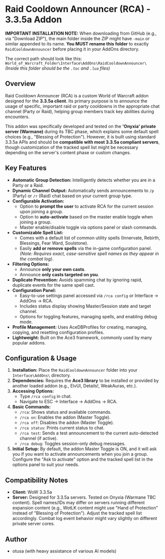 # Raid Cooldown Announcer (RCA) - 3.3.5a Addon

**IMPORTANT INSTALLATION NOTE:** When downloading from GitHub (e.g., via "Download ZIP"), the main folder inside the ZIP might have `-main` or similar appended to its name. **You MUST rename this folder** to exactly `RaidCooldownAnnouncer` before placing it in your AddOns directory.

The correct path should look like this:
`World_of_Warcraft_Folder\Interface\AddOns\RaidCooldownAnnouncer\`
*(Inside this folder should be the `.toc` and `.lua` files)*

## Overview

Raid Cooldown Announcer (RCA) is a custom World of Warcraft addon designed for the **3.3.5a client**. Its primary purpose is to announce the usage of specific, important raid or party cooldowns in the appropriate chat channel (Party or Raid), helping group members track key abilities during encounters.

This addon was specifically developed and tested on the **'Onyxia' private server (Warmane)** during its TBC phase, which explains some default spell choices (e.g., "Blessing of Protection"). However, it is built using standard 3.3.5a APIs and should be **compatible with most 3.3.5a compliant servers**, though customization of the tracked spell list might be necessary depending on the server's content phase or custom changes.

## Key Features

*   **Automatic Group Detection:** Intelligently detects whether you are in a Party or a Raid.
*   **Dynamic Channel Output:** Automatically sends announcements to `/p` (Party) or `/r` (Raid) chat based on your current group type.
*   **Configurable Activation:**
    *   Option to **prompt the user** to activate RCA for the current session upon joining a group.
    *   Option to **auto-activate** based on the master enable toggle when joining a group.
    *   Master enable/disable toggle via options panel or slash commands.
*   **Customizable Spell List:**
    *   Comes with a default list of common utility spells (Innervate, Rebirth, Blessings, Fear Ward, Soulstone).
    *   Easily **add or remove spells** via the in-game configuration panel. *(Note: Requires exact, case-sensitive spell names as they appear in the combat log)*.
*   **Filtering Options:**
    *   Announce **only your own casts**.
    *   Announce **only casts targeted on you**.
*   **Duplicate Prevention:** Avoids spamming chat by ignoring rapid, duplicate events for the same spell cast.
*   **Configuration Panel:**
    *   Easy-to-use settings panel accessed via `/rca config` or Interface -> AddOns -> RCA.
    *   Includes status display showing Master/Session state and target channel.
    *   Options for toggling features, managing spells, and enabling debug mode.
*   **Profile Management:** Uses AceDBProfiles for creating, managing, copying, and resetting configuration profiles.
*   **Lightweight:** Built on the Ace3 framework, commonly used by many popular addons.

## Configuration & Usage

1.  **Installation:** Place the `RaidCooldownAnnouncer` folder into your `Interface\AddOns\` directory.
2.  **Dependencies:** Requires the **Ace3 library** to be installed or provided by another loaded addon (e.g., ElvUI, Details!, WeakAuras, etc.).
3.  **Accessing Options:**
    *   Type `/rca config` in chat.
    *   Navigate to ESC -> Interface -> AddOns -> RCA.
4.  **Basic Commands:**
    *   `/rca`: Shows status and available commands.
    *   `/rca on`: Enables the addon (Master Toggle).
    *   `/rca off`: Disables the addon (Master Toggle).
    *   `/rca status`: Prints current status to chat.
    *   `/rca test`: Sends a test announcement to the current auto-detected channel (if active).
    *   `/rca debug`: Toggles session-only debug messages.
5.  **Initial Setup:** By default, the addon Master Toggle is ON, and it will ask you if you want to activate announcements when you join a group. Configure the "Ask to activate" option and the tracked spell list in the options panel to suit your needs.

## Compatibility Notes

*   **Client:** WoW 3.3.5a
*   **Server:** Designed for 3.3.5a servers. Tested on Onyxia (Warmane TBC content). Spell names/IDs may differ on servers running different expansion content (e.g., WotLK content might use "Hand of Protection" instead of "Blessing of Protection"). Adjust the tracked spell list accordingly. Combat log event behavior might vary slightly on different private server cores.

## Author

*   otusa (with heavy assistance of various AI models)
